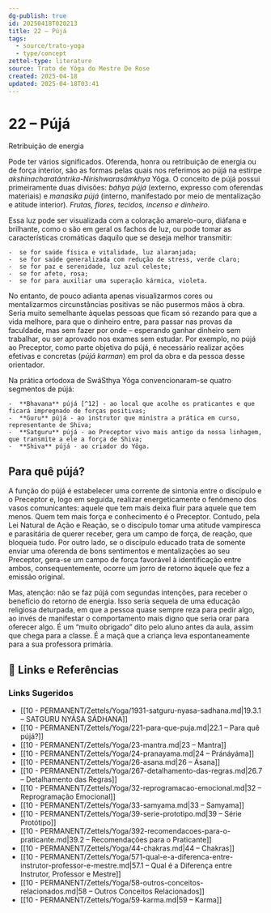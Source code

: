 ```yaml
---
dg-publish: true
id: 20250418T020213
title: 22 – Pújá
tags:
  - source/trato-yoga
  - type/concept
zettel-type: literature
source: Trato de Yôga do Mestre De Rose
created: 2025-04-18
updated: 2025-04-18T03:41
---
```


# 22 – Pújá

Retribuição de energia

Pode ter vários significados. Oferenda, honra ou retribuição de energia ou de força interior, são as formas pelas quais nos referimos ao pújá na estirpe *akshinacharatántrika-Niríshwarasámkhya* Yôga. O conceito de pújá possui primeiramente duas divisões: *báhya pújá* (externo, expresso com oferendas materiais) e *manasika pújá* (interno, manifestado por meio de mentalização e atitude interior). *Frutas, flores, tecidos, incenso e dinheiro.*

Essa luz pode ser visualizada com a coloração amarelo-ouro, diáfana e brilhante, como o são em geral os fachos de luz, ou pode tomar as características cromáticas daquilo que se deseja melhor transmitir:

    -  se for saúde física e vitalidade, luz alaranjada;
    -  se for saúde generalizada com redução de stress, verde claro;
    -  se for paz e serenidade, luz azul celeste;
    -  se for afeto, rosa;
    -  se for para auxiliar uma superação kármica, violeta.

No entanto, de pouco adianta apenas visualizarmos cores ou mentalizarmos circunstâncias positivas se não pusermos mãos à obra. Seria muito semelhante àquelas pessoas que ficam só rezando para que a vida melhore, para que o dinheiro entre, para passar nas provas da faculdade, mas sem fazer por onde – esperando ganhar dinheiro sem trabalhar, ou ser aprovado nos exames sem estudar. Por exemplo, no pújá ao Preceptor, como parte objetiva do pújá, é necessário realizar ações efetivas e concretas (*pújá karman*) em prol da obra e da pessoa desse orientador.

Na prática ortodoxa de SwáSthya Yôga convencionaram-se quatro segmentos de pújá:

    -  **Bhavana** pújá [^12] - ao local que acolhe os praticantes e que ficará impregnado de forças positivas;
    -  **Guru** pújá - ao instrutor que ministra a prática em curso, representante de Shiva;
    -  **Satguru** pújá - ao Preceptor vivo mais antigo da nossa linhagem, que transmite a ele a força de Shiva;
    -  **Shiva** pújá - ao criador do Yôga.

## Para quê pújá?

A função do pújá é estabelecer uma corrente de sintonia entre o discípulo e o Preceptor e, logo em seguida, realizar energeticamente o fenômeno dos vasos comunicantes: aquele que tem mais deixa fluir para aquele que tem menos. Quem tem mais força e conhecimento é o Preceptor. Contudo, pela Lei Natural de Ação e Reação, se o discípulo tomar uma atitude vampiresca e parasitária de querer receber, gera um campo de força, de reação, que bloqueia tudo. Por outro lado, se o discípulo educado trata de somente enviar uma oferenda de bons sentimentos e mentalizações ao seu Preceptor, gera-se um campo de força favorável à identificação entre ambos, consequentemente, ocorre um jorro de retorno àquele que fez a emissão original.

Mas, atenção: não se faz pújá com segundas intenções, para receber o benefício do retorno de energia. Isso seria sequela de uma educação religiosa deturpada, em que a pessoa quase sempre reza para pedir algo, ao invés de manifestar o comportamento mais digno que seria orar para oferecer algo. É um “muito obrigado” dito pelo aluno antes da aula, assim que chega para a classe. É a maçã que a criança leva espontaneamente para a sua professora primária.

## 🔗 Links e Referências











### Links Sugeridos

- [[10 - PERMANENT/Zettels/Yoga/1931-satguru-nyasa-sadhana.md\|19.3.1 – SATGURU NYÁSA SÁDHANA]]
- [[10 - PERMANENT/Zettels/Yoga/221-para-que-puja.md\|22.1 – Para quê pújá?]]
- [[10 - PERMANENT/Zettels/Yoga/23-mantra.md\|23 – Mantra]]
- [[10 - PERMANENT/Zettels/Yoga/24-pranayama.md\|24 – Pránáyáma]]
- [[10 - PERMANENT/Zettels/Yoga/26-asana.md\|26 – Ásana]]
- [[10 - PERMANENT/Zettels/Yoga/267-detalhamento-das-regras.md\|26.7 – Detalhamento das Regras]]
- [[10 - PERMANENT/Zettels/Yoga/32-reprogramacao-emocional.md\|32 – Reprogramação Emocional]]
- [[10 - PERMANENT/Zettels/Yoga/33-samyama.md\|33 – Samyama]]
- [[10 - PERMANENT/Zettels/Yoga/39-serie-prototipo.md\|39 – Série Protótipo]]
- [[10 - PERMANENT/Zettels/Yoga/392-recomendacoes-para-o-praticante.md\|39.2 – Recomendações para o Praticante]]
- [[10 - PERMANENT/Zettels/Yoga/44-chakras.md\|44 – Chakras]]
- [[10 - PERMANENT/Zettels/Yoga/571-qual-e-a-diferenca-entre-instrutor-professor-e-mestre.md\|57.1 – Qual é a Diferença entre Instrutor, Professor e Mestre]]
- [[10 - PERMANENT/Zettels/Yoga/58-outros-conceitos-relacionados.md\|58 – Outros Conceitos Relacionados]]
- [[10 - PERMANENT/Zettels/Yoga/59-karma.md\|59 – Karma]]